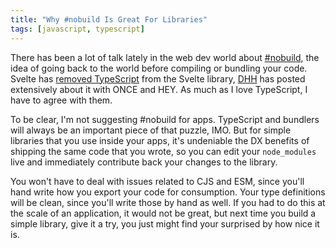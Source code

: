 ```yaml
---
title: "Why #nobuild Is Great For Libraries"
tags: [javascript, typescript]
---
```


There has been a lot of talk lately in the web dev world about
[#nobuild](https://world.hey.com/dhh/you-can-t-get-faster-than-no-build-7a44131c),
the idea of going back to the world before compiling or bundling your code.
Svelte has
[removed TypeScript](https://x.com/Rich_Harris/status/1639344836766576640)
from the Svelte library, [DHH](https://x.com/dhh?lang=en) has posted
extensively about it with ONCE and HEY. As much as I love TypeScript, I
have to agree with them.

To be clear, I'm not suggesting #nobuild for apps. TypeScript and bundlers
will always be an important piece of that puzzle, IMO. But for simple
libraries that you use inside your apps, it's undeniable the DX benefits of
shipping the same code that you wrote, so you can edit your `node_modules`
live and immediately contribute back your changes to the library.

You won't have to deal with issues related to CJS and ESM, since you'll
hand write how you export your code for consumption. Your type definitions
will be clean, since you'll write those by hand as well. If you had to do
this at the scale of an application, it would not be great, but next time
you build a simple library, give it a try, you just might find your
surprised by how nice it is.
